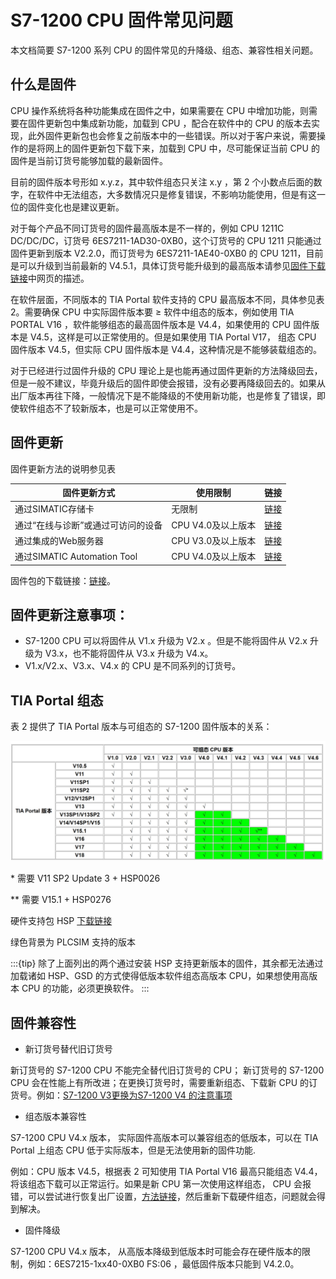 # S7-1200 CPU 固件常见问题

本文档简要 S7-1200 系列 CPU 的固件常见的升降级、组态、兼容性相关问题。

## 什么是固件

CPU 操作系统将各种功能集成在固件之中，如果需要在 CPU 中增加功能，则需要在固件更新包中集成新功能，加载到 CPU ，配合在软件中的 CPU 的版本去实现，此外固件更新包也会修复之前版本中的一些错误。所以对于客户来说，需要操作的是将网上的固件更新包下载下来，加载到 CPU 中，尽可能保证当前 CPU 的固件是当前订货号能够加载的最新固件。

目前的固件版本号形如 x.y.z，其中软件组态只关注 x.y ，第 2 个小数点后面的数字，在软件中无法组态，大多数情况只是修复错误，不影响功能使用，但是有这一位的固件变化也是建议更新。

对于每个产品不同订货号的固件最高版本是不一样的，例如 CPU 1211C DC/DC/DC，订货号 6ES7211-1AD30-0XB0，这个订货号的 CPU 1211 只能通过固件更新到版本 V2.2.0，而订货号为 6ES7211-1AE40-0XB0 的 CPU 1211，目前是可以升级到当前最新的 V4.5.1，具体订货号能升级到的最高版本请参见[固件下载链接](../../01-resource/08-online_download.md#s7-1200-固件下载)中网页的描述。

在软件层面，不同版本的 TIA Portal 软件支持的 CPU 最高版本不同，具体参见表 2。需要确保 CPU 中实际固件版本要 ≥ 软件中组态的版本，例如使用 TIA PORTAL V16 ，软件能够组态的最高固件版本是 V4.4，如果使用的 CPU 固件版本是 V4.5，这样是可以正常使用的。但是如果使用 TIA Portal V17， 组态 CPU 固件版本 V4.5，但实际 CPU 固件版本是 V4.4，这种情况是不能够装载组态的。

对于已经进行过固件升级的 CPU 理论上是也能再通过固件更新的方法降级回去，但是一般不建议，毕竟升级后的固件即使会报错，没有必要再降级回去的。如果从出厂版本再往下降，一般情况下是不能降级的不使用新功能，也是修复了错误，即使软件组态不了较新版本，也是可以正常使用不。

## 固件更新

固件更新方法的说明参见表

| 固件更新方式                       | 使用限制           | 链接                                                              |
| ---------------------------------- | ------------------ | ----------------------------------------------------------------- |
| 通过SIMATIC存储卡                  | 无限制             | [链接](../../08-Function/10-Memory_Card.md#memorycard)            |
| 通过“在线与诊断”或通过可访问的设备 | CPU V4.0及以上版本 | [链接](../03-firmware_update/firmware.md#使用tia软件更新cpu固件)  |
| 通过集成的Web服务器                | CPU V3.0及以上版本 | [链接](../03-firmware_update/firmware1.md#web访问方式更新cpu固件) |
| 通过SIMATIC Automation Tool        | CPU V4.0及以上版本 | [链接](../../09-Diagnose/01-AutomationTool.htm#a)                 |

固件包的下载链接：[链接](../../01-resource/08-online_download.md#s7-1200-固件下载)。

## 固件更新注意事项：

- S7-1200 CPU 可以将固件从 V1.x 升级为 V2.x 。但是不能将固件从 V2.x 升级为 V3.x，也不能将固件从 V3.x 升级为 V4.x。
- V1.x/V2.x、V3.x、V4.x 的 CPU 是不同系列的订货号。

## TIA Portal 组态

表 2 提供了 TIA Portal 版本与可组态的 S7-1200 固件版本的关系：

![alt text](../image-11.png)

\* 需要 V11 SP2 Update 3 + HSP0026

\** 需要 V15.1 + HSP0276

硬件支持包 HSP [下载链接](../../01-resource/08-online_download.md#tia-portal-软件硬件支持包hsp下载)

绿色背景为 PLCSIM 支持的版本

:::{tip}
除了上面列出的两个通过安装 HSP 支持更新版本的固件，其余都无法通过加载诸如 HSP、GSD 的方式使得低版本软件组态高版本 CPU，如果想使用高版本 CPU 的功能，必须更换软件。
:::

## 固件兼容性

- 新订货号替代旧订货号

新订货号的 S7-1200 CPU 不能完全替代旧订货号的 CPU； 新订货号的 S7-1200 CPU 会在性能上有所改进；在更换订货号时，需要重新组态、下载新 CPU 的订货号。例如：<u>[S7-1200 V3更换为S7-1200 V4 的注意事项](https://support.industry.siemens.com/cs/cn/zh/view/82140966)</u>

- 组态版本兼容性

S7-1200 CPU V4.x 版本， 实际固件高版本可以兼容组态的低版本，可以在 TIA Portal 上组态 CPU 低于实际版本，但是无法使用新的固件功能.

例如：CPU 版本 V4.5，根据表 2 可知使用 TIA Portal V16 最高只能组态 V4.4，将该组态下载可以正常运行。如果是新 CPU 第一次使用这样组态， CPU 会报错，可以尝试进行恢复出厂设置，<u>[方法链接](../../08-Function/07-reset.md)</u>，然后重新下载硬件组态，问题就会得到解决。

- 固件降级

S7-1200 CPU V4.x 版本， 从高版本降级到低版本时可能会存在硬件版本的限制，例如：6ES7215-1xx40-0XB0 FS:06 ，最低固件版本只能到 V4.2.0。


